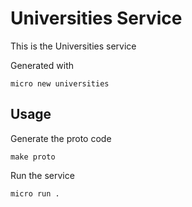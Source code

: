 # Universities Service

This is the Universities service

Generated with

```
micro new universities
```

## Usage

Generate the proto code

```
make proto
```

Run the service

```
micro run .
```